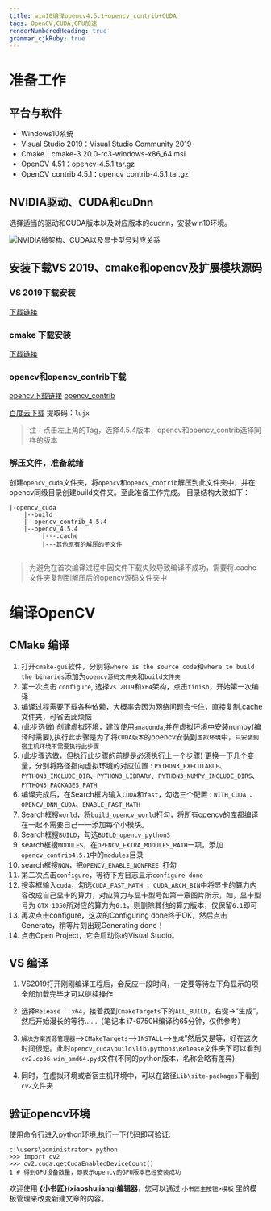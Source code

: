 ```yaml
---
title: win10编译opencv4.5.1+opencv_contrib+CUDA
tags: OpenCV;CUDA;GPU加速
renderNumberedHeading: true
grammar_cjkRuby: true
---
```


# 准备工作

## 平台与软件

 - Windows10系统
- Visual Studio 2019：Visual Studio Community 2019
- Cmake：cmake-3.20.0-rc3-windows-x86_64.msi
- OpenCV 4.51：opencv-4.5.1.tar.gz
- OpenCV_contrib 4.5.1：opencv_contrib-4.5.1.tar.gz

## NVIDIA驱动、CUDA和cuDnn

选择适当的驱动和CUDA版本以及对应版本的cudnn，安装win10环境。

![![NVIDIA微架构、CUDA以及显卡型号对应关系](./images/1636164919238.png)](./images/1636164952078.png)

## 安装下载VS 2019、cmake和opencv及扩展模块源码

### VS 2019下载安装

[下载链接](https://visualstudio.microsoft.com/zh-hans/downloads/)

### cmake 下载安装

[下载链接](https://cmake.org/download/)

### opencv和opencv_contrib下载

[opencv下载链接](https://github.com/opencv/opencv)
[opencv_contrib](https://github.com/opencv/opencv_contrib)

[百度云下载](https://pan.baidu.com/s/1RUaNWtViExlJYVDShLpTTQ )
提取码：`lujx` 


> 注：点击左上角的Tag，选择4.5.4版本，opencv和opencv_contrib选择同样的版本

### 解压文件，准备就绪

创建`opencv_cuda`文件夹，将`opencv`和`opencv_contrib`解压到此文件夹中，并在opencv同级目录创建build文件夹。至此准备工作完成。
目录结构大致如下：
```
|-opencv_cuda
	|--build
	|--opencv_contrib_4.5.4
	|--opencv_4.5.4
		 |---.cache
		 |---其他原有的解压的子文件
	
```

> 为避免在首次编译过程中因文件下载失败导致编译不成功，需要将.cache文件夹复制到解压后的opencv源码文件夹中


# 编译OpenCV

## CMake 编译

1. 打开`cmake-gui`软件，分别将`where is the source code`和`where to build the binaries`添加为`opencv源码文件夹`和`build文件夹`
2. 第一次点击 `configure`, 选择`vs 2019`和`x64`架构，点击`finish`，开始第一次编译
3. 编译过程需要下载各种依赖，大概率会因为网络问题会卡住，直接复制.cache文件夹，可省去此烦恼
4. (此步选做) 创建虚拟环境，建议使用`anaconda`,并在虚拟环境中安装numpy(编译时需要),执行此步骤是为了将`CUDA版本`的opencv安装到`虚拟环境`中，`只安装到宿主机环境不需要执行此步骤`
5. (此步骤选做，但执行此步骤的前提是必须执行上一个步骤) 更换一下几个变量，分别将路径指向虚拟环境的对应位置 : `PYTHON3_EXECUTABLE`、`PYTHON3_INCLUDE_DIR`、`PYTHON3_LIBRARY`、`PYTHON3_NUMPY_INCLUDE_DIRS`、`PYTHON3_PACKAGES_PATH`
6.  编译完成后，在Search框内输入`CUDA`和`fast`，勾选三个配置 : `WITH_CUDA `、`OPENCV_DNN_CUDA`、`ENABLE_FAST_MATH`
7.  Search框搜`world`，将`build_opencv_world`打勾，将所有opencv的库都编译在一起不需要自己一一添加每个小模块。
8.  Search框搜`BUILD`，勾选`BUILD_opencv_python3`
9.  search框搜`MODULES`，在`OPENCV_EXTRA_MODULES_RATH`一项，添加`opencv_contrib4.5.1`中的`modules`目录
10.  search框搜`NON`，把`OPENCV_ENABLE_NONFREE `打勾
11.   第二次点击`configure`，等待下方日志显示`configure done`
12.   搜索框输入`cuda`，勾选`CUDA_FAST_MATH `，`CUDA_ARCH_BIN`中将显卡的算力内容改成自己显卡的算力，对应算力与显卡型号如第一章图片所示，如，显卡型号为 `GTX 1050`所对应的算力为`6.1`，则删除其他的算力版本，仅保留`6.1`即可
13.  再次点击configure，这次的Configuring done终于OK，然后点击Generate，稍等片刻出现Generating done！
14. 点击Open Project，它会启动你的Visual Studio。

## VS 编译
1. VS2019打开刚刚编译工程后，会反应一段时间，一定要等待左下角显示的项全部加载完毕才可以继续操作
  
2. 选择`Release ``x64`，接着找到`CmakeTargets`下的`ALL_BUILD`，右键→“生成”，然后开始漫长的等待……（笔记本 i7-9750H编译约65分钟，仅供参考）

3. `解决方案资源管理器`—>`CMakeTargets`—>`INSTALL`—>`生成`”然后又是等，好在这次时间很短。此时`opencv_cuda\build\lib\python3\Release`文件夹下可以看到`cv2.cp36-win_amd64.pyd`文件(不同的python版本，名称会略有差异)


4. 同时，在虚拟环境或者宿主机环境中，可以在路径`Lib\site-packages`下看到`cv2`文件夹
 
 
 ## 验证opencv环境
 使用命令行进入python环境,执行一下代码即可验证:
 ```
 c:\users\administrator> python
 >>> import cv2
 >>> cv2.cuda.getCudaEnabledDeviceCount()
 1 # 得到GPU设备数量，即表示opencv的GPU版本已经安装成功
 ```
 
 
欢迎使用 **{小书匠}(xiaoshujiang)编辑器**，您可以通过 `小书匠主按钮>模板` 里的模板管理来改变新建文章的内容。
